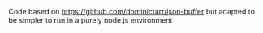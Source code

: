 Code based on https://github.com/dominictarr/json-buffer but adapted to be simpler to run in a purely node.js environment